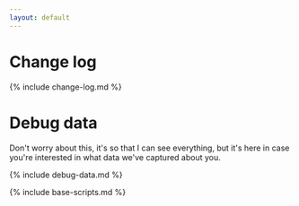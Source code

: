 ```yaml
---
layout: default
---
```


# Change log

{% include change-log.md %}

# Debug data

Don't worry about this, it's so that I can see everything, but it's here in case
you're interested in what data we've captured about you.

{% include debug-data.md %}

{% include base-scripts.md %}

<script src="js/debug.js"></script>
